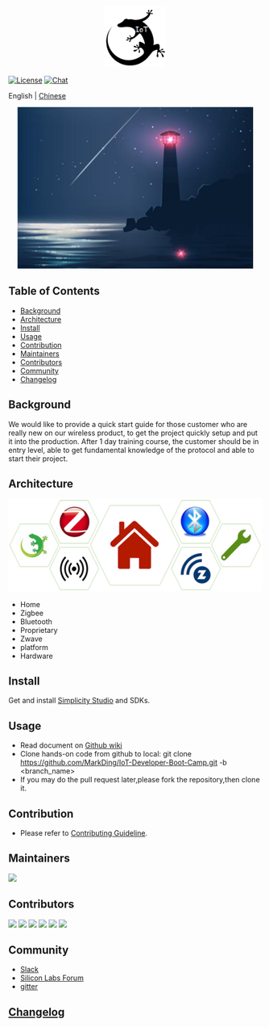 <div align="center">
  <img src="./images/Miscellaneous/projectIcon.png" height="120">
</div>

[![License](https://img.shields.io/badge/license-CC%20BY--NC%204.0-green)](https://github.com/MarkDing/IoT-Developer-Boot-Camp/blob/master/LICENSE)
[![Chat](https://img.shields.io/gitter/room/MarkDing/IoT-Developer-Boot-Camp)](https://gitter.im/Silabs-IoT)

English | [Chinese](./README_CN.md)

<div align="center">
  <img src="./images/Miscellaneous/beacon.png" height="320">
</div>

## Table of Contents

- [Background](#background)
- [Architecture](#architecture)
- [Install](#install)
- [Usage](#usage)
- [Contribution](#Contribution)
- [Maintainers](#maintainers)
- [Contributors](#contributors)
- [Community](#Community)
- [Changelog](#Changelog)

## Background
We would like to provide a quick start guide for those customer who are really new on our wireless product, to get the project quickly setup and put it into the production. After 1 day training course, the customer should be in entry level, able to get fundamental knowledge of the protocol and able to start their project.

## Architecture
![architecture](./images/Miscellaneous/architecture.png)
- Home 
- Zigbee 
- Bluetooth
- Proprietary
- Zwave
- platform
- Hardware

## Install
Get and install [Simplicity Studio](https://www.silabs.com/products/development-tools/software/simplicity-studio) and SDKs.

## Usage
 - Read document on [Github wiki](https://github.com/MarkDing/IoT-Developer-Boot-Camp/wiki)
 - Clone hands-on code from github to local: git clone https://github.com/MarkDing/IoT-Developer-Boot-Camp.git -b <branch_name>
 - If you may do the pull request later,please fork the repository,then clone it. 

## Contribution
 - Please refer to [Contributing Guideline](./CONTRIBUTING.md).

## Maintainers
[<div align="left">
  <img src="https://avatars2.githubusercontent.com/u/1233397?s=460&v=4" height="30">](mark.ding@hotmail.com)
</div>

## Contributors

<div align="left">
  <img src="https://avatars2.githubusercontent.com/u/1233397?s=460&v=4" height="30">
  <img src="https://avatars0.githubusercontent.com/u/22759647?s=460&v=4" height="30">
  <img src="https://avatars2.githubusercontent.com/u/5843581?s=460&v=4" height="30">  
  <img src="https://avatars1.githubusercontent.com/u/9652350?s=460&v=4" height="30">  
  <img src="https://avatars0.githubusercontent.com/u/22948785?s=460&v=4" height="30">
  <img src="https://avatars0.githubusercontent.com/u/55872625?s=460&v=4" height="30">
</div>

## Community
 - [Slack](https://silabsiot.slack.com)
 - [Silicon Labs Forum](https://www.silabs.com/community)
 - [gitter](https://gitter.im/IoT-Developer-Boot-Camp/community)

## [Changelog](./Changelog.md)



